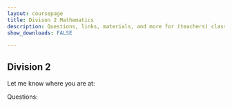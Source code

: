 ```yaml
---
layout: coursepage
title: Divison 2 Mathematics 
description: Questions, links, materials, and more for (teachers) class
show_downloads: FALSE

---
```


## Division 2
Let me know where you are at: 

Questions: 
